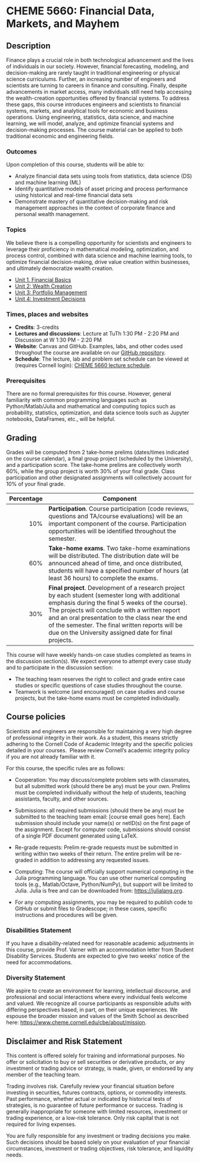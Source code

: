 # CHEME 5660: Financial Data, Markets, and Mayhem

## Description 
Finance plays a crucial role in both technological advancement and the lives of individuals in our society. However, financial forecasting, modeling, and decision-making are rarely taught in traditional engineering or physical science curriculums. Further, an increasing number of engineers and scientists are turning to careers in finance and consulting. Finally, despite advancements in market access, many individuals still need help accessing the wealth-creation opportunities offered by financial systems. To address these gaps, this course introduces engineers and scientists to financial systems, markets, and analytical tools for economic and business operations. Using engineering, statistics, data science, and machine learning, we will model, analyze, and optimize financial systems and decision-making processes. The course material can be applied to both traditional economic and engineering fields.

### Outcomes
Upon completion of this course, students will be able to:
* Analyze financial data sets using tools from statistics, data science (DS) and machine learning (ML)
* Identify quantitative models of asset pricing and process performance using historical and real-time financial data sets 
* Demonstrate mastery of quantitative decision-making and risk management approaches in the context of corporate finance and personal wealth management.

### Topics

We believe there is a compelling opportunity for scientists and engineers to leverage their proficiency in mathematical modeling, optimization, and process control, combined with data science and machine learning tools, to optimize financial decision-making, drive value creation within businesses, and ultimately democratize wealth creation. 

* [Unit 1. Financial Basics](./chapter-1-dir/chapter-1-landing.md)
* [Unit 2: Wealth Creation](./chapter-2-dir/chapter-2-landing.md)
* [Unit 3: Portfolio Management](./chapter-3-dir/chapter-3-landing.md)
* [Unit 4: Investment Decisions](./chapter-4-dir/chapter-4-landing.md)

### Times, places and websites
* __Credits__: 3-credits
* __Lectures and discussions__: Lecture at TuTh 1:30 PM - 2:20 PM and Discussion at W 1:30 PM - 2:20 PM
* __Website__: Canvas and GitHub. Examples, labs, and other codes used throughout the course are available on our [GitHub repository](https://github.com/varnerlab/CHEME-5660-Course-Repository-F23).
* __Schedule__: The lecture, lab and problem set schedule can be viewed at (requires Cornell login): [CHEME 5660 lecture schedule](https://cornell.box.com/s/xz2ir0k7kimtyzz10k98op5ctihqa2fh).

### Prerequisites
There are no formal prerequisites for this course. However, general familiarity with common programming languages such as Python/Matlab/Julia and mathematical and computing topics such as probability, statistics, optimization, and data science tools such as Jupyter notebooks, DataFrames, etc., will be helpful.

## Grading 
Grades will be computed from 2 take-home prelims (dates/times indicated on the course calendar), a final group project (scheduled by the University), and a participation score. The take-home prelims are collectively worth 60%, while the group project is worth 30% of your final grade. Class participation and other designated assignments will collectively account for 10% of your final grade.  

| Percentage | Component |
| ----------: | --------- |
| 10%	| __Participation__. Course participation (code reviews, questions and TA/course evaluations) will be an important component of the course. Participation opportunities will be identified throughout the semester. |
| 60%	| __Take-home exams__. Two take-home examinations will be distributed. The distribution date will be announced ahead of time, and once distributed, students will have a specified number of hours (at least 36 hours) to complete the exams. |
| 30%	| __Final project__. Development of a research project by each student (semester long with additional emphasis during the final 5 weeks of the course). The projects will conclude with a written report and an oral presentation to the class near the end of the semester. The final written reports will be due on the University assigned date for final projects. |

This course will have weekly hands-on case studies completed as teams in the discussion section(s). We expect everyone to attempt every case study and to participate in the discussion section:

* The teaching team reserves the right to collect and grade entire case studies or specific questions of case studies throughout the course.
* Teamwork is welcome (and encouraged) on case studies and course projects, but the take-home exams must be completed individually. 

## Course policies 
Scientists and engineers are responsible for maintaining a very high degree of professional integrity in their work. As a student, this means strictly adhering to the Cornell Code of Academic Integrity and the specific policies detailed in your courses.  Please review Cornell’s academic integrity policy if you are not already familiar with it. 

For this course, the specific rules are as follows:

* Cooperation: You may discuss/complete problem sets with classmates, but all submitted work (should there be any) must be your own. Prelims must be completed individually without the help of students, teaching assistants, faculty, and other sources. 

* Submissions: all required submissions (should there be any) must be submitted to the teaching team email: [course email goes here]. Each submission should include your name(s) or netID(s) on the first page of the assignment. Except for computer code, submissions should consist of a single PDF document generated using LaTeX. 

* Re-grade requests: Prelim re-grade requests must be submitted in writing within two weeks of their return. The entire prelim will be re-graded in addition to addressing any requested issues. 

* Computing: The course will officially support numerical computing in the Julia programming language. You can use other numerical computing tools (e.g., Matlab/Octave, Python/NumPy), but support will be limited to Julia. Julia is free and can be downloaded from: https://julialang.org.

* For any computing assignments, you may be required to publish code to GitHub or submit files to Gradescope; in these cases, specific instructions and procedures will be given.  

### Disabilities Statement
If you have a disability-related need for reasonable academic adjustments in this course, provide Prof. Varner with an accommodation letter from Student Disability Services. Students are expected to give two weeks’ notice of the need for accommodations.

### Diversity Statement
We aspire to create an environment for learning, intellectual discourse, and professional and social interactions where every individual feels welcome and valued. We recognize all course participants as responsible adults with differing perspectives based, in part, on their unique experiences. We espouse the broader mission and values of the Smith School as described here: https://www.cheme.cornell.edu/cbe/about/mission.


## Disclaimer and Risk Statement
This content is offered solely for training and informational purposes. No offer or solicitation to buy or sell securities or derivative products, or any investment or trading advice or strategy, is made, given, or endorsed by any member of the teaching team. 

Trading involves risk. Carefully review your financial situation before investing in securities, futures contracts, options, or commodity interests. Past performance, whether actual or indicated by historical tests of strategies, is no guarantee of future performance or success. Trading is generally inappropriate for someone with limited resources, investment or trading experience, or a low-risk tolerance.  Only risk capital that is not required for living expenses.

You are fully responsible for any investment or trading decisions you make. Such decisions should be based solely on your evaluation of your financial circumstances, investment or trading objectives, risk tolerance, and liquidity needs.


